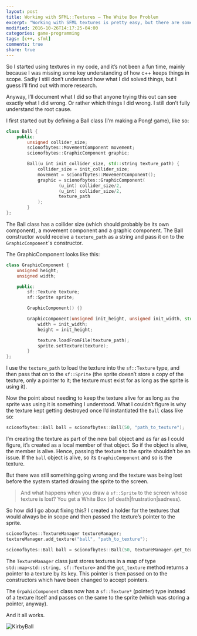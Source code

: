 ```yaml
---
layout: post
title: Working with SFML::Textures — The White Box Problem
excerpt: "Working with SFML textures is pretty easy, but there are some things you'll still have to watch out for."
modified: 2016-10-26T14:17:25-04:00
categories: game-programming
tags: [c++, sfml]
comments: true
share: true
---
```


So I started using textures in my code, and it’s not been a fun time, mainly because I was missing some key understanding of how c++ keeps things in scope. Sadly I still don’t understand how what I did solved things, but I guess I’ll find out with more research.

Anyway, I’ll document what I did so that anyone trying this out can see exactly what I did wrong. Or rather which things I did wrong. I still don’t fully understand the root cause.

I first started out by defining a Ball class (I’m making a Pong! game), like so:

```cpp
class Ball {
    public:
        unsigned collider_size;
        scionofbytes::MovementComponent movement;
        scionofbytes::GraphicComponent graphic;

        Ball(u_int init_collider_size, std::string texture_path) {
            collider_size = init_collider_size;
            movement = scionofbytes::MovementComponent();
            graphic = scionofbytes::GraphicComponent(
                    (u_int) collider_size/2,
                    (u_int) collider_size/2,
                    texture_path
            );
        }
};
```

The Ball class has a collider size (which should probably be its own component), a movement component and a graphic component. The Ball constructor would receive a `texture_path` as a string and pass it on to the `GraphicComponent`'s constructor.

The GraphicComponent looks like this:

```cpp
class GraphicComponent {
    unsigned height;
    unsigned width;

    public:
        sf::Texture texture;
        sf::Sprite sprite;

        GraphicComponent() {}

        GraphicComponent(unsigned init_height, unsigned init_width, std::string texture_path) {
            width = init_width;
            height = init_height;

            texture.loadFromFile(texture_path);
            sprite.setTexture(texture);
        }
};
```

I use the `texture_path` to load the texture into the `sf::Texture` type, and then pass that on to the `sf::Sprite` (the sprite doesn’t store a copy of the texture, only a pointer to it; the texture must exist for as long as the sprite is using it).

Now the point about needing to keep the texture alive for as long as the sprite was using it is something I understood. What I couldn’t figure is why the texture kept getting destroyed once I’d instantiated the `Ball` class like so:

```cpp
scionofbytes::Ball ball = scionofbytes::Ball(50, "path_to_texture");
```

I’m creating the texture as part of the new ball object and as far as I could figure, it’s created as a local member of that object. So if the object is alive, the member is alive. Hence, passing the texture to the sprite shouldn’t be an issue. If the `ball` object is alive, so its `GraphicComponent` and so is the texture.

But there was still something going wrong and the texture was being lost before the system started drawing the sprite to the screen.

> And what happens when you draw a `sf::Sprite` to the screen whose texture is lost? You get a White Box (of death|frustration|sadness).

So how did I go about fixing this? I created a holder for the textures that would always be in scope and then passed the texture’s pointer to the sprite.

```cpp
scionofbytes::TextureManager textureManager;
textureManager.add_texture("ball", "path_to_texture");

scionofbytes::Ball ball = scionofbytes::Ball(50, textureManager.get_texture("ball"));
```

The `TextureManager` class just stores textures in a map of type `std::map<std::string, sf::Texture>` and the `get_texture` method returns a pointer to a texture by its key. This pointer is then passed on to the constructors which have been changed to accept pointers.

The `GrpahicComponent` class now has a `sf::Texture*` (pointer) type instead of a texture itself and passes on the same to the sprite (which was storing a pointer, anyway).

And it all works.

![KirbyBall](http://i.imgur.com/kx5lejh.png)
